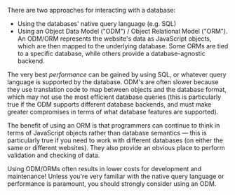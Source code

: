 There are two approaches for interacting with a database: 

* Using the databases' native query language (e.g. SQL)
* Using an Object Data Model ("ODM") / Object Relational Model ("ORM"). An ODM/ORM represents the website's data as JavaScript objects, which are then mapped to the underlying database. Some ORMs are tied to a specific database, while others provide a database-agnostic backend.

The very best _performance_ can be gained by using SQL, or whatever query language is supported by the database. ODM's are often slower because they use translation code to map between objects and the database format, which may not use the most efficient database queries (this is particularly true if the ODM supports different database backends, and must make greater compromises in terms of what database features are supported).

The benefit of using an ORM is that programmers can continue to think in terms of JavaScript objects rather than database semantics — this is particularly true if you need to work with different databases (on either the same or different websites). They also provide an obvious place to perform validation and checking of data.

Using ODM/ORMs often results in lower costs for development and maintenance! Unless you're very familiar with the native query language or performance is paramount, you should strongly consider using an ODM.
